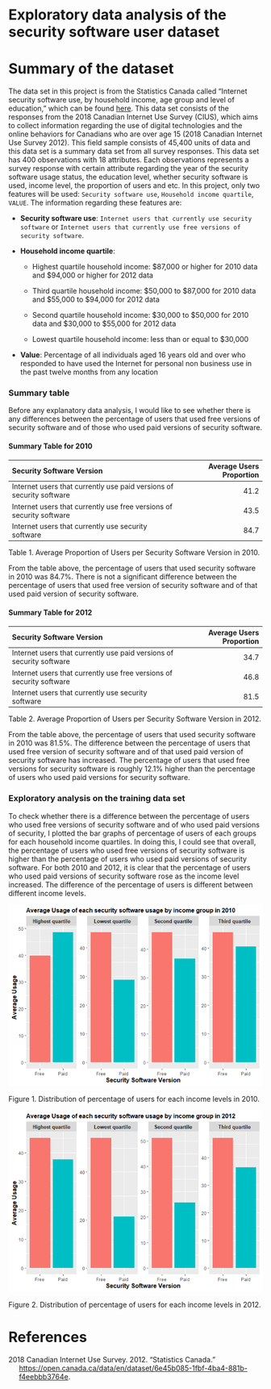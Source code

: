 Exploratory data analysis of the security software user dataset
================

# Summary of the dataset

The data set in this project is from the Statistics Canada called
“Internet security software use, by household income, age group and
level of education,” which can be found
[here](https://open.canada.ca/data/en/dataset/6e45b085-1fbf-4ba4-881b-f4eebbb3764e).
This data set consists of the responses from the 2018 Canadian Internet
Use Survey (CIUS), which aims to collect information regarding the use
of digital technologies and the online behaviors for Canadians who are
over age 15 (2018 Canadian Internet Use Survey 2012). This field sample
consists of 45,400 units of data and this data set is a summary data set
from all survey responses. This data set has 400 observations with 18
attributes. Each observations represents a survey response with certain
attribute regarding the year of the security software usage status, the
education level, whether security software is used, income level, the
proportion of users and etc. In this project, only two features will be
used: `Security software use`, `Household income quartile`, `VALUE`. The
information regarding these features are:

-   **Security software use**:
    `Internet users that currently use security software` or
    `Internet users that currently use free versions of security software`.

-   **Household income quartile**:

    -   Highest quartile household income: $87,000 or higher for 2010
        data and $94,000 or higher for 2012 data

    -   Third quartile household income: $50,000 to $87,000 for 2010
        data and $55,000 to $94,000 for 2012 data

    -   Second quartile household income: $30,000 to $50,000 for 2010
        data and $30,000 to $55,000 for 2012 data

    -   Lowest quartile household income: less than or equal to $30,000

-   **Value**: Percentage of all individuals aged 16 years old and over
    who responded to have used the Internet for personal non business
    use in the past twelve months from any location

### Summary table

Before any explanatory data analysis, I would like to see whether there
is any differences between the percentage of users that used free
versions of security software and of those who used paid versions of
security software.

#### Summary Table for 2010

| Security Software Version                                            | Average Users Proportion |
|:---------------------------------------------------------------------|-------------------------:|
| Internet users that currently use paid versions of security software |                     41.2 |
| Internet users that currently use free versions of security software |                     43.5 |
| Internet users that currently use security software                  |                     84.7 |

Table 1. Average Proportion of Users per Security Software Version in
2010.

From the table above, the percentage of users that used security
software in 2010 was 84.7%. There is not a significant difference
between the percentage of users that used free version of security
software and of that used paid version of security software.

#### Summary Table for 2012

| Security Software Version                                            | Average Users Proportion |
|:---------------------------------------------------------------------|-------------------------:|
| Internet users that currently use paid versions of security software |                     34.7 |
| Internet users that currently use free versions of security software |                     46.8 |
| Internet users that currently use security software                  |                     81.5 |

Table 2. Average Proportion of Users per Security Software Version in
2012.

From the table above, the percentage of users that used security
software in 2010 was 81.5%. The difference between the percentage of
users that used free version of security software and of that used paid
version of security software has increased. The percentage of users that
used free versions for security software is roughly 12.1% higher than
the percentage of users who used paid versions for security software.

### Exploratory analysis on the training data set

To check whether there is a difference between the percentage of users
who used free versions of security software and of who used paid
versions of security, I plotted the bar graphs of percentage of users of
each groups for each household income quartiles. In doing this, I could
see that overall, the percentage of users who used free versions of
security software is higher than the percentage of users who used paid
versions of security software. For both 2010 and 2012, it is clear that
the percentage of users who used paid versions of security software rose
as the income level increased. The difference of the percentage of users
is different between different income levels.

![](eda_files/figure-gfm/plot%202010-1.png)<!-- -->

Figure 1. Distribution of percentage of users for each income levels in
2010.

![](eda_files/figure-gfm/plot%202012-1.png)<!-- -->

Figure 2. Distribution of percentage of users for each income levels in
2012.

# References

<div id="refs" class="references csl-bib-body hanging-indent">

<div id="ref-data" class="csl-entry">

2018 Canadian Internet Use Survey. 2012. “Statistics Canada.”
<https://open.canada.ca/data/en/dataset/6e45b085-1fbf-4ba4-881b-f4eebbb3764e>.

</div>

</div>
